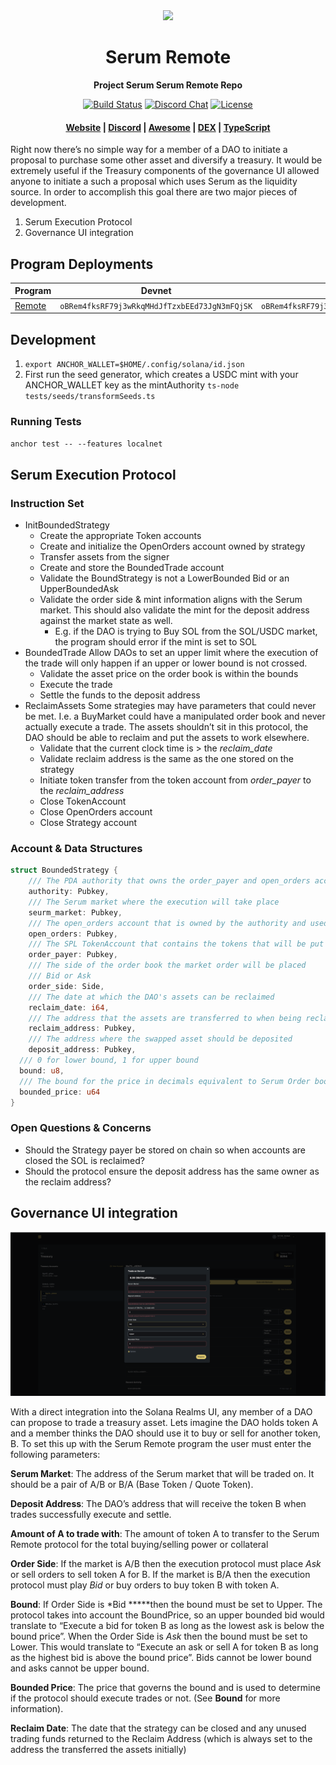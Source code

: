 <div align="center">
  <img height="170" src="http://github.com/project-serum/awesome-serum/blob/master/logo-serum.png?raw=true" />

  <h1>Serum Remote</h1>

  <p>
    <strong>Project Serum Serum Remote Repo</strong>
  </p>

  <p>
    <a href="https://travis-ci.com/project-serum/serum-dex"><img alt="Build Status" src="https://travis-ci.com/project-serum/serum-dex.svg?branch=master" /></a>
    <a href="https://discord.com/channels/739225212658122886"><img alt="Discord Chat" src="https://img.shields.io/discord/739225212658122886?color=blueviolet" /></a>
    <a href="https://opensource.org/licenses/Apache-2.0"><img alt="License" src="https://img.shields.io/github/license/project-serum/serum-dex?color=blue" /></a>
  </p>

  <h4>
    <a href="https://projectserum.com/">Website</a>
    <span> | </span>
    <a href="https://discord.gg/HSeFXbqsUX">Discord</a>
    <span> | </span>
    <a href="https://github.com/project-serum/awesome-serum">Awesome</a>
    <span> | </span>
    <a href="https://dex.projectserum.com/#/">DEX</a>
    <span> | </span>
    <a href="https://github.com/project-serum/serum-ts">TypeScript</a>
  </h4>
</div>

Right now there’s no simple way for a member of a DAO to initiate a proposal to purchase some other asset and diversify a treasury. It would be extremely useful if the Treasury components of the governance UI allowed anyone to initiate a such a proposal which uses Serum as the liquidity source. In order to accomplish this goal there are two major pieces of development.

1. Serum Execution Protocol
2. Governance UI integration

## Program Deployments

| Program                          | Devnet                                        | Mainnet Beta                                  |
| -------------------------------- | --------------------------------------------- | --------------------------------------------- |
| [Remote](/programs/serum-remote) | `oBRem4fksRF79j3wRkqMHdJfTzxbEEd73JgN3mFQjSK` | `oBRem4fksRF79j3wRkqMHdJfTzxbEEd73JgN3mFQjSK` |

## Development

1. `export ANCHOR_WALLET=$HOME/.config/solana/id.json`
2. First run the seed generator, which creates a USDC mint with your ANCHOR_WALLET key as the mintAuthority
   `ts-node tests/seeds/transformSeeds.ts`

### Running Tests

`anchor test -- --features localnet`

## Serum Execution Protocol

### Instruction Set

- InitBoundedStrategy
  - Create the appropriate Token accounts
  - Create and initialize the OpenOrders account owned by strategy
  - Transfer assets from the signer
  - Create and store the BoundedTrade account
  - Validate the BoundStrategy is not a LowerBounded Bid or an UpperBoundedAsk
  - Validate the order side & mint information aligns with the Serum market. This should also validate the mint for the deposit address against the market state as well.
    - E.g. if the DAO is trying to Buy SOL from the SOL/USDC market, the program should error if the mint is set to SOL
- BoundedTrade
  Allow DAOs to set an upper limit where the execution of the trade will only happen if an upper or lower bound is not crossed.
  - Validate the asset price on the order book is within the bounds
  - Execute the trade
  - Settle the funds to the deposit address
- ReclaimAssets
  Some strategies may have parameters that could never be met. I.e. a BuyMarket could have a manipulated order book and never actually execute a trade. The assets shouldn’t sit in this protocol, the DAO should be able to reclaim and put the assets to work elsewhere.
  - Validate that the current clock time is > the _reclaim_date_
  - Validate reclaim address is the same as the one stored on the strategy
  - Initiate token transfer from the token account from _order_payer_ to the _reclaim_address_
  - Close TokenAccount
  - Close OpenOrders account
  - Close Strategy account

### Account & Data Structures

```rust
struct BoundedStrategy {
	/// The PDA authority that owns the order_payer and open_orders account
	authority: Pubkey,
	/// The Serum market where the execution will take place
	seurm_market: Pubkey,
	/// The open_orders account that is owned by the authority and used to place orders
	open_orders: Pubkey,
	/// The SPL TokenAccount that contains the tokens that will be put into Serum for trading
	order_payer: Pubkey,
	/// The side of the order book the market order will be placed
	/// Bid or Ask
	order_side: Side,
	/// The date at which the DAO's assets can be reclaimed
	reclaim_date: i64,
	/// The address that the assets are transferred to when being reclaimed.
	reclaim_address: Pubkey,
	/// The address where the swapped asset should be deposited
	deposit_address: Pubkey,
  /// 0 for lower bound, 1 for upper bound
  bound: u8,
  /// The bound for the price in decimals equivalent to Serum Order book price
  bounded_price: u64
}
```

### Open Questions & Concerns

- Should the Strategy payer be stored on chain so when accounts are closed the SOL is reclaimed?
- Should the protocol ensure the deposit address has the same owner as the reclaim address?

## Governance UI integration

![Governance UI Integration](static/governance_ui.png)

With a direct integration into the Solana Realms UI, any member of a DAO can propose to trade a treasury asset. Lets imagine the DAO holds token A and a member thinks the DAO should use it to buy or sell for another token, B. To set this up with the Serum Remote program the user must enter the following parameters:

**Serum Market**: The address of the Serum market that will be traded on. It should be a pair of A/B or B/A (Base Token / Quote Token).

**Deposit Address**: The DAO’s address that will receive the token B when trades successfully execute and settle.

**Amount of A to trade with**: The amount of token A to transfer to the Serum Remote protocol for the total buying/selling power or collateral

**Order Side**: If the market is A/B then the execution protocol must place _Ask_ or sell orders to sell token A for B. If the market is B/A then the execution protocol must play _Bid_ or buy orders to buy token B with token A.

**Bound**: If Order Side is \*Bid **\***then the bound must be set to Upper. The protocol takes into account the BoundPrice, so an upper bounded bid would translate to “Execute a bid for token B as long as the lowest ask is below the bound price”. When the Order Side is _Ask_ then the bound must be set to Lower. This would translate to “Execute an ask or sell A for token B as long as the highest bid is above the bound price”. Bids cannot be lower bound and asks cannot be upper bound.

**Bounded Price**: The price that governs the bound and is used to determine if the protocol should execute trades or not. (See **Bound** for more information).

**Reclaim Date**: The date that the strategy can be closed and any unused trading funds returned to the Reclaim Address (which is always set to the address the transferred the assets initially)
